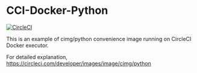 # CCI-Docker-Python

[![CircleCI](https://circleci.com/gh/mayoct/CCI-Docker-Python/tree/main.svg?style=svg)](https://circleci.com/gh/mayoct/CCI-Docker-Python/tree/main)

This is an example of cimg/python convenience image running on CircleCI Docker executor.

For detailed explanation, https://circleci.com/developer/images/image/cimg/python
